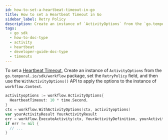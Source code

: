 ```yaml
---
id: how-to-set-a-heartbeat-timeout-in-go
title: How to set a Heartbeat Timeout in Go
sidebar_label: Retry Policy
description: Create an instance of `ActivityOptions` from the `go.temporal.io/sdk/workflow` package, set the `HeartbeatTimeout` field, and then use the `WithActivityOptions()` API to apply the options to the instance of `workflow.Context`.
tags:
  - go sdk
  - how-to-doc-type
  - activity
  - heartbeat
  - developer-guide-doc-type
  - timeouts
---
```


To set a [Heartbeat Timeout](/concepts/what-is-a-heartbeat-timeout), Create an instance of `ActivityOptions` from the `go.temporal.io/sdk/workflow` package, set the `RetryPolicy` field, and then use the `WithActivityOptions()` API to apply the options to the instance of `workflow.Context`.

```go
activityoptions := workflow.ActivityOptions{
  HeartbeatTimeout: 10 * time.Second,
}
ctx = workflow.WithActivityOptions(ctx, activityoptions)
var yourActivityResult YourActivityResult
err = workflow.ExecuteActivity(ctx, YourActivityDefinition, yourActivityParam).Get(ctx, &yourActivityResult)
if err != nil {
  // ...
}
```
